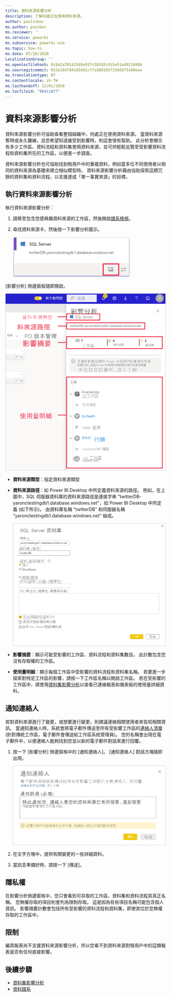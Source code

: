 ```yaml
---
title: 資料來源影響分析
description: 了解何處正在使用資料來源。
author: paulinbar
ms.author: painbar
ms.reviewer: ''
ms.service: powerbi
ms.subservice: powerbi-eim
ms.topic: how-to
ms.date: 07/20/2020
LocalizationGroup: ''
ms.openlocfilehash: 8c8a2a701415d9e937c5b592c915e51a4921840b
ms.sourcegitcommit: 653e18d7041d3dd1cf7a38010372366975a98eae
ms.translationtype: HT
ms.contentlocale: zh-TW
ms.lasthandoff: 12/01/2020
ms.locfileid: "96411877"
---
```

# <a name="data-source-impact-analysis"></a>資料來源影響分析

資料來源影響分析可協助查看整個組織中，何處正在使用資料來源。 當資料來源暫時或永久離線，且您希望知道誰受到影響時，則這會很有幫助。 此分析會顯示有多少工作區、資料流程和資料集使用資料來源，並可供輕鬆巡覽至受影響資料流程和資料集所在的工作區，以便進一步調查。

資料來源影響分析也可協助找到租用戶中的重複資料，例如當多位不同使用者以相同的資料來源為基礎來建立相似模型時。 資料來源影響分析藉由協助探索這類冗餘的資料集和資料流程，以支援達成「單一事實來源」的目標。

## <a name="perform-data-source-impact-analysis"></a>執行資料來源影響分析

執行資料來源影響分析：

1. 請移至包含您感興趣資料來源的工作區，然後開啟[譜系檢視](service-data-lineage.md)。
1. 尋找資料來源卡，然後按一下影響分析圖示。

    ![資料來源卡的螢幕擷取畫面，其中顯示 [影響分析] 按鈕。](media/service-data-source-impact-analysis/data-source-impact-analysis-button.png)
 
[影響分析] 側邊面板隨即開啟。

![資料來源影響分析側邊窗格的螢幕擷取畫面。](media/service-data-source-impact-analysis/data-source-impact-analyis-side-pane.png)
 
* **資料來源類型**：指定資料來源類型
* **資料來源路徑**：如 Power BI Desktop 中所定義資料來源的路徑。 例如，在上圖中，SQL 伺服器資料庫的資料來源路徑是連接字串 "twitterDB-yaronctestingdb1.database.windows.net"，如 Power BI Desktop 中所定義 (如下所示)。 由資料庫名稱 "twitterDB" 和伺服器名稱 "yaronctestingdb1.database.windows.net" 組成。

    ![Power BI Desktop 中連接字串定義的螢幕擷取畫面。](media/service-data-source-impact-analysis/connection-string-definition-in-desktop.png)
 
* **影響摘要**：顯示可能受影響的工作區、資料流程和資料集數目。 此計數包含您沒有存取權的工作區。
* **使用量明細**：顯示每個工作區中受影響的資料流程和資料集名稱。 若要進一步探索對特定工作區的影響，請按一下工作區名稱以開啟工作區。 若在受影響的工作區中，請使用[資料集影響分析](service-dataset-impact-analysis.md)以查看已連線報表和儀表板的使用量詳細資料。

## <a name="notify-contacts"></a>通知連絡人

若對資料來源進行了變更，或想要進行變更，則建議連絡相關使用者來告知相關資訊。 當通知連絡人時，系統會將電子郵件傳送至所有受影響工作區的[連絡人清單](service-create-the-new-workspaces.md#create-a-contact-list) (針對傳統工作區，電子郵件會傳送給工作區系統管理員)。 您的名稱會出現在電子郵件中，以便連絡人能夠找到您並以新的電子郵件對話來進行回覆。 

1. 按一下 [影響分析] 側邊窗格中的 [通知連絡人]。 [通知連絡人] 對話方塊隨即出現。

   ![[資料來源通知連絡人] 對話方塊的螢幕擷取畫面。](media/service-data-source-impact-analysis/notify-contacts-dialog.png)

1. 在文字方塊中，提供有關變更的一些詳細資料。
1. 當訊息準備好時，請按一下 [傳送]。

## <a name="privacy"></a>隱私權

在影響分析側邊窗格中，您只會看到可存取的工作區、資料集和資料流程其真正名稱。 您無權存取的項目則會列為限制存取。 這是因為有些項目名稱可能包含個人資訊。
影響摘要計數會包括所有受影響的資料流程和資料集，即使其位於您無權存取的工作區中。

## <a name="limitations"></a>限制

編頁報表尚不支援資料來源影響分析，所以您看不到資料來源對租用戶中的這類報表是否有任何直接影響。

## <a name="next-steps"></a>後續步驟

* [資料集影響分析](service-dataset-impact-analysis.md)
* [資料譜系](service-data-lineage.md)